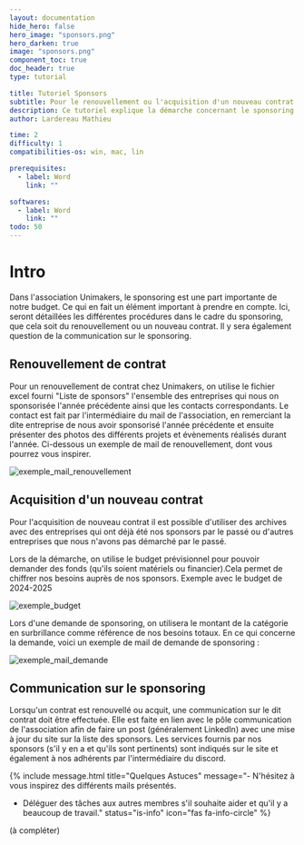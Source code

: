 ```yaml
---
layout: documentation
hide_hero: false
hero_image: "sponsors.png"
hero_darken: true
image: "sponsors.png"
component_toc: true
doc_header: true
type: tutorial

title: Tutoriel Sponsors 
subtitle: Pour le renouvellement ou l'acquisition d'un nouveau contrat 
description: Ce tutoriel explique la démarche concernant le sponsoring pour unimakers.
author: Lardereau Mathieu

time: 2
difficulty: 1
compatibilities-os: win, mac, lin

prerequisites:
  - label: Word
    link: ""

softwares: 
  - label: Word
    link: ""
todo: 50
---
```

# Intro

Dans l'association Unimakers, le sponsoring est une part importante de notre budget. Ce qui en fait un élément important à prendre en compte. Ici, seront détaillées les différentes procédures dans le cadre du sponsoring, que cela soit du renouvellement ou un nouveau contrat. Il y sera également question de la communication sur le sponsoring.

## Renouvellement de contrat

Pour un renouvellement de contrat chez Unimakers, on utilise le fichier excel fourni "Liste de sponsors" l'ensemble des entreprises qui nous on sponsorisée l'année précédente ainsi que les contacts correspondants. Le contact est fait par l'intermédiaire du mail de l'association, en remerciant la dite entreprise de nous avoir sponsorisé l'année précédente et ensuite présenter des photos des différents projets et évènements réalisés durant l'année.
Ci-dessous un exemple de mail de renouvellement, dont vous pourrez vous inspirer.

![exemple_mail_renouvellement](exemple_mail_renouvellement.png)


## Acquisition d'un nouveau contrat

Pour l'acquisition de nouveau contrat il est possible d'utiliser des archives avec des entreprises qui ont déjà été nos sponsors par le passé ou d'autres entreprises que nous n'avons pas démarché par le passé.

Lors de la démarche, on utilise le budget prévisionnel pour pouvoir demander des fonds (qu'ils soient matériels ou financier).Cela permet de chiffrer nos besoins auprès de nos sponsors.
Exemple avec le budget de 2024-2025

![exemple_budget](exemple_budget2425.png)

Lors d'une demande de sponsoring, on utilisera le montant de la catégorie en surbrillance comme référence de nos besoins totaux.
En ce qui concerne la demande, voici un exemple de mail de demande de sponsoring :

![exemple_mail_demande](exemple_mail_demande.png)

## Communication sur le sponsoring

Lorsqu'un contrat est renouvellé ou acquit, une communication sur le dit contrat doit être effectuée. Elle est faite en lien avec le pôle communication de l'association afin de faire un post (généralement LinkedIn) avec une mise à jour du site sur la liste des sponsors.
Les services fournis par nos sponsors (s'il y en a et qu'ils sont pertinents) sont indiqués sur le site et également à nos adhérents par l'intermédiaire du discord.

{% include message.html title="Quelques Astuces" message="- N'hésitez à vous inspirez des différents mails présentés.
- Déléguer des tâches aux autres membres s'il souhaite aider et qu'il y a beaucoup de travail." status="is-info" icon="fas fa-info-circle" %}


(à compléter)